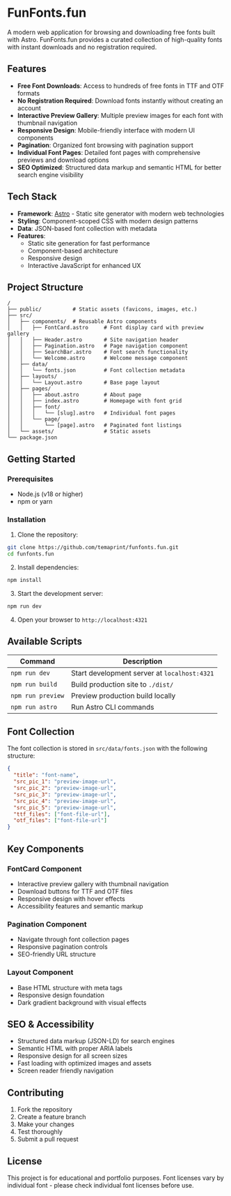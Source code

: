 # FunFonts.fun

A modern web application for browsing and downloading free fonts built with Astro. FunFonts.fun provides a curated collection of high-quality fonts with instant downloads and no registration required.

## Features

- **Free Font Downloads**: Access to hundreds of free fonts in TTF and OTF formats
- **No Registration Required**: Download fonts instantly without creating an account
- **Interactive Preview Gallery**: Multiple preview images for each font with thumbnail navigation
- **Responsive Design**: Mobile-friendly interface with modern UI components
- **Pagination**: Organized font browsing with pagination support
- **Individual Font Pages**: Detailed font pages with comprehensive previews and download options
- **SEO Optimized**: Structured data markup and semantic HTML for better search engine visibility

## Tech Stack

- **Framework**: [Astro](https://astro.build/) - Static site generator with modern web technologies
- **Styling**: Component-scoped CSS with modern design patterns
- **Data**: JSON-based font collection with metadata
- **Features**: 
  - Static site generation for fast performance
  - Component-based architecture
  - Responsive design
  - Interactive JavaScript for enhanced UX

## Project Structure

```
/
├── public/          # Static assets (favicons, images, etc.)
├── src/
│   ├── components/  # Reusable Astro components
│   │   ├── FontCard.astro     # Font display card with preview gallery
│   │   ├── Header.astro       # Site navigation header
│   │   ├── Pagination.astro   # Page navigation component
│   │   ├── SearchBar.astro    # Font search functionality
│   │   └── Welcome.astro      # Welcome message component
│   ├── data/
│   │   └── fonts.json         # Font collection metadata
│   ├── layouts/
│   │   └── Layout.astro       # Base page layout
│   ├── pages/
│   │   ├── about.astro        # About page
│   │   ├── index.astro        # Homepage with font grid
│   │   ├── font/
│   │   │   └── [slug].astro   # Individual font pages
│   │   └── page/
│   │       └── [page].astro   # Paginated font listings
│   └── assets/                # Static assets
└── package.json
```

## Getting Started

### Prerequisites

- Node.js (v18 or higher)
- npm or yarn

### Installation

1. Clone the repository:
```bash
git clone https://github.com/temaprint/funfonts.fun.git
cd funfonts.fun
```

2. Install dependencies:
```bash
npm install
```

3. Start the development server:
```bash
npm run dev
```

4. Open your browser to `http://localhost:4321`

## Available Scripts

| Command | Description |
|---------|-------------|
| `npm run dev` | Start development server at `localhost:4321` |
| `npm run build` | Build production site to `./dist/` |
| `npm run preview` | Preview production build locally |
| `npm run astro` | Run Astro CLI commands |

## Font Collection

The font collection is stored in `src/data/fonts.json` with the following structure:

```json
{
  "title": "font-name",
  "src_pic_1": "preview-image-url",
  "src_pic_2": "preview-image-url",
  "src_pic_3": "preview-image-url",
  "src_pic_4": "preview-image-url",
  "src_pic_5": "preview-image-url",
  "ttf_files": ["font-file-url"],
  "otf_files": ["font-file-url"]
}
```

## Key Components

### FontCard Component
- Interactive preview gallery with thumbnail navigation
- Download buttons for TTF and OTF files
- Responsive design with hover effects
- Accessibility features and semantic markup

### Pagination Component
- Navigate through font collection pages
- Responsive pagination controls
- SEO-friendly URL structure

### Layout Component
- Base HTML structure with meta tags
- Responsive design foundation
- Dark gradient background with visual effects

## SEO & Accessibility

- Structured data markup (JSON-LD) for search engines
- Semantic HTML with proper ARIA labels
- Responsive design for all screen sizes
- Fast loading with optimized images and assets
- Screen reader friendly navigation

## Contributing

1. Fork the repository
2. Create a feature branch
3. Make your changes
4. Test thoroughly
5. Submit a pull request

## License

This project is for educational and portfolio purposes. Font licenses vary by individual font - please check individual font licenses before use.